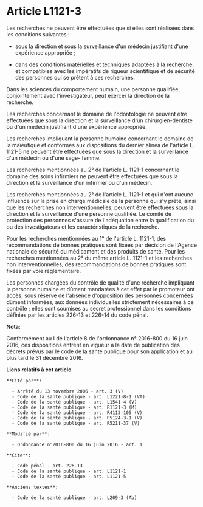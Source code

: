 # Article L1121-3

Les recherches ne peuvent être effectuées que si elles sont réalisées dans les conditions suivantes :

- sous la direction et sous la surveillance d'un médecin justifiant d'une expérience appropriée ;

- dans des conditions matérielles et techniques adaptées à la recherche et compatibles avec les impératifs de rigueur
scientifique et de sécurité des personnes qui se prêtent à ces recherches. 

Dans les sciences du comportement humain, une personne qualifiée, conjointement avec l'investigateur, peut exercer la
direction de la recherche. 

Les recherches concernant le domaine de l'odontologie ne peuvent être effectuées que sous la direction et la surveillance
d'un chirurgien-dentiste ou d'un médecin justifiant d'une expérience appropriée. 

Les recherches impliquant la personne humaine concernant le domaine de la maïeutique et conformes aux dispositions du dernier
alinéa de l'article L. 1121-5 ne peuvent être effectuées que sous la direction et la surveillance d'un médecin ou d'une sage-
femme. 

Les recherches mentionnées au 2° de l'article L. 1121-1 concernant le domaine des soins infirmiers ne peuvent être effectuées
que sous la direction et la surveillance d'un infirmier ou d'un médecin.

Les recherches mentionnées au 2° de l'article L. 1121-1 et qui n'ont aucune influence sur la prise en charge médicale de la
personne qui s'y prête, ainsi que les recherches non interventionnelles, peuvent être effectuées sous la direction et la
surveillance d'une personne qualifiée. Le comité de protection des personnes s'assure de l'adéquation entre la qualification
du ou des investigateurs et les caractéristiques de la recherche. 

Pour les recherches mentionnées au 1° de l'article L. 1121-1, des recommandations de bonnes pratiques sont fixées par
décision de l'Agence nationale de sécurité du médicament et des produits de santé. Pour les recherches mentionnées au 2° du
même article L. 1121-1 et les recherches non interventionnelles, des recommandations de bonnes pratiques sont fixées par voie
réglementaire. 

Les personnes chargées du contrôle de qualité d'une recherche impliquant la personne humaine et dûment mandatées à cet effet
par le promoteur ont accès, sous réserve de l'absence d'opposition des personnes concernées dûment informées, aux données
individuelles strictement nécessaires à ce contrôle ; elles sont soumises au secret professionnel dans les conditions
définies par les articles 226-13 et 226-14 du code pénal.

**Nota:**

Conformément au I de l'article 8 de l'ordonnance n° 2016-800 du 16 juin 2016, ces dispositions entrent en vigueur à la date
de publication des décrets prévus par le code de la santé publique pour son application et au plus tard le 31 décembre 2016.

**Liens relatifs à cet article**

	**Cité par**:

	  - Arrêté du 13 novembre 2006 - art. 3 (V)
	  - Code de la santé publique - art. L1221-8-1 (VT)
	  - Code de la santé publique - art. L1541-4 (V)
	  - Code de la santé publique - art. R1121-3 (M)
	  - Code de la santé publique - art. R4113-105 (V)
	  - Code de la santé publique - art. R5124-3-1 (V)
	  - Code de la santé publique - art. R5211-37 (V)

	**Modifié par**:

	  - Ordonnance n°2016-800 du 16 juin 2016 - art. 1

	**Cite**:

	  - Code pénal - art. 226-13
	  - Code de la santé publique - art. L1121-1
	  - Code de la santé publique - art. L1121-5

	**Anciens textes**:

	  - Code de la santé publique - art. L209-3 (Ab)

